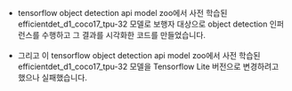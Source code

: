 - tensorflow object detection api model zoo에서 사전 학습된 efficientdet_d1_coco17_tpu-32 모델로 보행자 대상으로 object detection 인퍼런스를 수행하고 그 결과를 시각화한 코드를 만들었습니다.
<br><br>
- 그리고 이 tensorflow object detection api model zoo에서 사전 학습된 efficientdet_d1_coco17_tpu-32 모델을 Tensorflow Lite 버전으로 변경하려고 했으나 실패했습니다.
